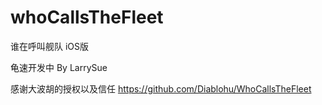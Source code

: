 # whoCallsTheFleet
谁在呼叫舰队 iOS版

龟速开发中 By LarrySue

感谢大波胡的授权以及信任
https://github.com/Diablohu/WhoCallsTheFleet
